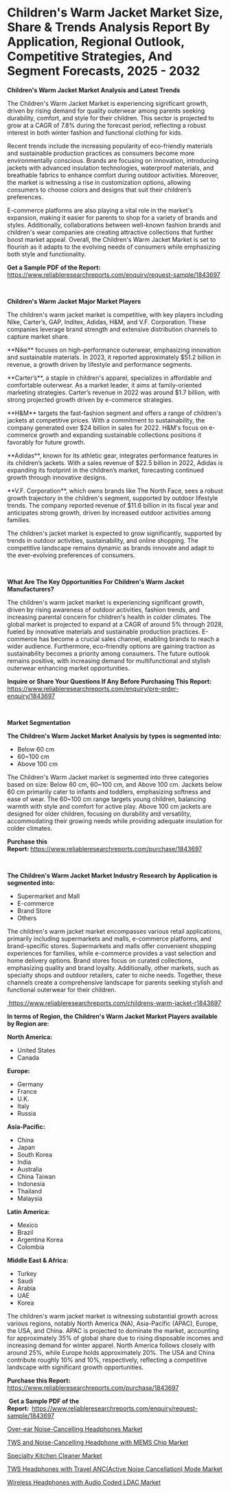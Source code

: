 <p><h1>Children's Warm Jacket Market Size, Share & Trends Analysis Report By Application, Regional Outlook, Competitive Strategies, And Segment Forecasts, 2025 - 2032</h1></p><p><strong>Children's Warm Jacket Market Analysis and Latest Trends</strong></p>
<p><p>The Children's Warm Jacket Market is experiencing significant growth, driven by rising demand for quality outerwear among parents seeking durability, comfort, and style for their children. This sector is projected to grow at a CAGR of 7.8% during the forecast period, reflecting a robust interest in both winter fashion and functional clothing for kids.</p><p>Recent trends include the increasing popularity of eco-friendly materials and sustainable production practices as consumers become more environmentally conscious. Brands are focusing on innovation, introducing jackets with advanced insulation technologies, waterproof materials, and breathable fabrics to enhance comfort during outdoor activities. Moreover, the market is witnessing a rise in customization options, allowing consumers to choose colors and designs that suit their children’s preferences.</p><p>E-commerce platforms are also playing a vital role in the market's expansion, making it easier for parents to shop for a variety of brands and styles. Additionally, collaborations between well-known fashion brands and children's wear companies are creating attractive collections that further boost market appeal. Overall, the Children's Warm Jacket Market is set to flourish as it adapts to the evolving needs of consumers while emphasizing both style and functionality.</p></p>
<p><strong>Get a Sample PDF of the Report:&nbsp;</strong> <a href="https://www.reliableresearchreports.com/enquiry/request-sample/1843697?utm_campaign=36&utm_medium=2&utm_source=Github&utm_content=ia&utm_term=05042025&utm_id=childrens-warm-jacket">https://www.reliableresearchreports.com/enquiry/request-sample/1843697</a></p>
<p>&nbsp;</p>
<p><strong>Children's Warm Jacket Major Market Players</strong></p>
<p><p>The children's warm jacket market is competitive, with key players including Nike, Carter’s, GAP, Inditex, Adidas, H&M, and V.F. Corporation. These companies leverage brand strength and extensive distribution channels to capture market share.</p><p>**Nike** focuses on high-performance outerwear, emphasizing innovation and sustainable materials. In 2023, it reported approximately $51.2 billion in revenue, a growth driven by lifestyle and performance segments.</p><p>**Carter’s**, a staple in children's apparel, specializes in affordable and comfortable outerwear. As a market leader, it aims at family-oriented marketing strategies. Carter’s revenue in 2022 was around $1.7 billion, with strong projected growth driven by e-commerce strategies.</p><p>**H&M** targets the fast-fashion segment and offers a range of children's jackets at competitive prices. With a commitment to sustainability, the company generated over $24 billion in sales for 2022. H&M's focus on e-commerce growth and expanding sustainable collections positions it favorably for future growth.</p><p>**Adidas**, known for its athletic gear, integrates performance features in its children’s jackets. With a sales revenue of $22.5 billion in 2022, Adidas is expanding its footprint in the children’s market, forecasting continued growth through innovative designs.</p><p>**V.F. Corporation**, which owns brands like The North Face, sees a robust growth trajectory in the children's segment, supported by outdoor lifestyle trends. The company reported revenue of $11.6 billion in its fiscal year and anticipates strong growth, driven by increased outdoor activities among families.</p><p>The children's jacket market is expected to grow significantly, supported by trends in outdoor activities, sustainability, and online shopping. The competitive landscape remains dynamic as brands innovate and adapt to the ever-evolving preferences of consumers.</p></p>
<p>&nbsp;</p>
<p><strong>What Are The Key Opportunities For Children's Warm Jacket Manufacturers?</strong></p>
<p><p>The children's warm jacket market is experiencing significant growth, driven by rising awareness of outdoor activities, fashion trends, and increasing parental concern for children's health in colder climates. The global market is projected to expand at a CAGR of around 5% through 2028, fueled by innovative materials and sustainable production practices. E-commerce has become a crucial sales channel, enabling brands to reach a wider audience. Furthermore, eco-friendly options are gaining traction as sustainability becomes a priority among consumers. The future outlook remains positive, with increasing demand for multifunctional and stylish outerwear enhancing market opportunities.</p></p>
<p><strong>Inquire or Share Your Questions If Any Before Purchasing This Report:</strong> <a href="https://www.reliableresearchreports.com/enquiry/pre-order-enquiry/1843697?utm_campaign=36&utm_medium=2&utm_source=Github&utm_content=ia&utm_term=05042025&utm_id=childrens-warm-jacket">https://www.reliableresearchreports.com/enquiry/pre-order-enquiry/1843697</a></p>
<p>&nbsp;</p>
<p><strong>Market Segmentation</strong></p>
<p><strong>The Children's Warm Jacket Market Analysis by types is segmented into:</strong></p>
<p><ul><li>Below 60 cm</li><li>60~100 cm</li><li>Above 100 cm</li></ul></p>
<p><p>The Children's Warm Jacket market is segmented into three categories based on size: Below 60 cm, 60~100 cm, and Above 100 cm. Jackets below 60 cm primarily cater to infants and toddlers, emphasizing softness and ease of wear. The 60~100 cm range targets young children, balancing warmth with style and comfort for active play. Above 100 cm jackets are designed for older children, focusing on durability and versatility, accommodating their growing needs while providing adequate insulation for colder climates.</p></p>
<p><strong>Purchase this Report:&nbsp;</strong><a href="https://www.reliableresearchreports.com/purchase/1843697?utm_campaign=36&utm_medium=2&utm_source=Github&utm_content=ia&utm_term=05042025&utm_id=childrens-warm-jacket">https://www.reliableresearchreports.com/purchase/1843697</a></p>
<p>&nbsp;</p>
<p><strong>The Children's Warm Jacket Market Industry Research by Application is segmented into:</strong></p>
<p><ul><li>Supermarket and Mall</li><li>E-commerce</li><li>Brand Store</li><li>Others</li></ul></p>
<p><p>The children's warm jacket market encompasses various retail applications, primarily including supermarkets and malls, e-commerce platforms, and brand-specific stores. Supermarkets and malls offer convenient shopping experiences for families, while e-commerce provides a vast selection and home delivery options. Brand stores focus on curated collections, emphasizing quality and brand loyalty. Additionally, other markets, such as specialty shops and outdoor retailers, cater to niche needs. Together, these channels create a comprehensive landscape for parents seeking stylish and functional outerwear for their children.</p></p>
<p><a href="https://www.reliableresearchreports.com/childrens-warm-jacket-r1843697?utm_campaign=36&utm_medium=2&utm_source=Github&utm_content=ia&utm_term=05042025&utm_id=childrens-warm-jacket">&nbsp;https://www.reliableresearchreports.com/childrens-warm-jacket-r1843697</a></p>
<p><strong>In terms of Region, the Children's Warm Jacket Market Players available by Region are:</strong></p>
<p>
    <p> <strong> North America: </strong>
        <ul>
            <li>United States</li>
            <li>Canada</li>
        </ul>
        </p> 
    <p> <strong> Europe: </strong>
        <ul>
            <li>Germany</li>
            <li>France</li>
            <li>U.K.</li>
            <li>Italy</li>
            <li>Russia</li>
        </ul>
        </p> 
    <p> <strong> Asia-Pacific: </strong>
        <ul>
            <li>China</li>
            <li>Japan</li>
            <li>South Korea</li>
            <li>India</li>
            <li>Australia</li>
            <li>China Taiwan</li>
            <li>Indonesia</li>
            <li>Thailand</li>
            <li>Malaysia</li>
        </ul>
        </p> 
    <p> <strong> Latin America: </strong>
        <ul>
            <li>Mexico</li>
            <li>Brazil</li>
            <li>Argentina Korea</li>
            <li>Colombia</li>
        </ul>
        </p> 
    <p> <strong> Middle East & Africa: </strong>
        <ul>
            <li>Turkey</li>
            <li>Saudi</li>
            <li>Arabia</li>
            <li>UAE</li>
            <li>Korea</li>
        </ul>
    </p>
    </p>
<p><p>The children's warm jacket market is witnessing substantial growth across various regions, notably North America (NA), Asia-Pacific (APAC), Europe, the USA, and China. APAC is projected to dominate the market, accounting for approximately 35% of global share due to rising disposable incomes and increasing demand for winter apparel. North America follows closely with around 25%, while Europe holds approximately 20%. The USA and China contribute roughly 10% and 10%, respectively, reflecting a competitive landscape with significant growth opportunities.</p></p>
<p><strong>Purchase this Report: </strong><a href="https://www.reliableresearchreports.com/purchase/1843697?utm_campaign=36&utm_medium=2&utm_source=Github&utm_content=ia&utm_term=05042025&utm_id=childrens-warm-jacket">https://www.reliableresearchreports.com/purchase/1843697</a></p>
<p>&nbsp;<strong>Get a Sample PDF of the Report:&nbsp;&nbsp;</strong><a href="https://www.reliableresearchreports.com/enquiry/request-sample/1843697?utm_campaign=36&utm_medium=2&utm_source=Github&utm_content=ia&utm_term=05042025&utm_id=childrens-warm-jacket">https://www.reliableresearchreports.com/enquiry/request-sample/1843697</a></p>
<p><strong></strong></p>
<p><p><a href="https://github.com/boudykodumi/Market-Research-Report-List-1/blob/main/over-ear-noise-cancelling-headphones-market.md?utm_campaign=36&utm_medium=2&utm_source=Github&utm_content=ia&utm_term=05042025&utm_id=childrens-warm-jacket">Over-ear Noise-Cancelling Headphones Market</a></p><p><a href="https://github.com/ummulmzu/Market-Research-Report-List-1/blob/main/tws-and-noise-cancelling-headphone-with-mems-chip-market.md?utm_campaign=36&utm_medium=2&utm_source=Github&utm_content=ia&utm_term=05042025&utm_id=childrens-warm-jacket">TWS and Noise-Cancelling Headphone with MEMS Chip Market</a></p><p><a href="https://github.com/vsiljgestel/Market-Research-Report-List-1/blob/main/specialty-kitchen-cleaner-market.md?utm_campaign=36&utm_medium=2&utm_source=Github&utm_content=ia&utm_term=05042025&utm_id=childrens-warm-jacket">Specialty Kitchen Cleaner Market</a></p><p><a href="https://github.com/nwokechock6s/Market-Research-Report-List-1/blob/main/tws-headphones-with-travel-ancactive-noise-cancellation-mode-market.md?utm_campaign=36&utm_medium=2&utm_source=Github&utm_content=ia&utm_term=05042025&utm_id=childrens-warm-jacket">TWS Headphones with Travel ANC(Active Noise Cancellation) Mode Market</a></p><p><a href="https://github.com/aiamekar/Market-Research-Report-List-1/blob/main/wireless-headphones-with-audio-coded-ldac-market.md?utm_campaign=36&utm_medium=2&utm_source=Github&utm_content=ia&utm_term=05042025&utm_id=childrens-warm-jacket">Wireless Headphones with Audio Coded LDAC Market</a></p></p>